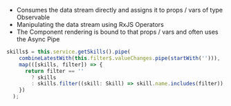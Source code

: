 - Consumes the data stream directly and assigns it to props / vars of type Observable<T>
- Manipulating the data stream using RxJS Operators
- The Component rendering is bound to that props / vars and often uses the Async Pipe

```typescript
skills$ = this.service.getSkills().pipe(
    combineLatestWith(this.filter$.valueChanges.pipe(startWith(''))),
    map(([skills, filter]) => {
      return filter == ''
        ? skills
        : skills.filter((skill: Skill) => skill.name.includes(filter));
    })
  );
```
